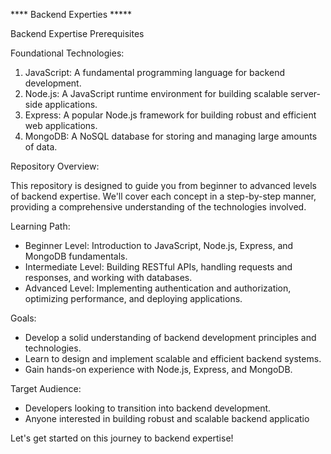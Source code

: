 **** Backend Experties *****

Backend Expertise Prerequisites

Foundational Technologies:

1. JavaScript: A fundamental programming language for backend development.
2. Node.js: A JavaScript runtime environment for building scalable server-side applications.
3. Express: A popular Node.js framework for building robust and efficient web applications.
4. MongoDB: A NoSQL database for storing and managing large amounts of data.

Repository Overview:

This repository is designed to guide you from beginner to advanced levels of backend expertise. We'll cover each concept in a step-by-step manner, providing a comprehensive understanding of the technologies involved.

Learning Path:

- Beginner Level: Introduction to JavaScript, Node.js, Express, and MongoDB fundamentals.
- Intermediate Level: Building RESTful APIs, handling requests and responses, and working with databases.
- Advanced Level: Implementing authentication and authorization, optimizing performance, and deploying applications.

Goals:

- Develop a solid understanding of backend development principles and technologies.
- Learn to design and implement scalable and efficient backend systems.
- Gain hands-on experience with Node.js, Express, and MongoDB.

Target Audience:

- Developers looking to transition into backend development.
- Anyone interested in building robust and scalable backend applicatio

Let's get started on this journey to backend expertise! 
